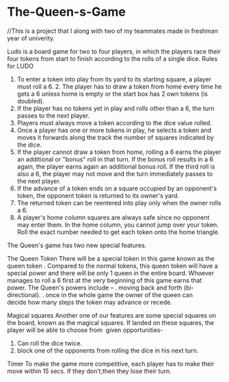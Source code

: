 # The-Queen-s-Game

//This is a project that I along with two of my teammates made in freshman year of univerity.


Ludo is a board game for two to four players, in which the players race their four tokens from start to finish according to the rolls of a single dice.
Rules for LUDO
1. To enter a token into play from its yard to its starting square, a player must roll a 6.                                                                                    2. The player has to draw a token from home every time he gets a 6 unless home is empty or the start box has 2 own tokens (is doubled).
3. If the player has no tokens yet in play and rolls other than a 6, the turn passes to the next player.
4. Players must always move a token according to the dice value rolled. 
5. Once a player has one or more tokens in play, he selects a token and moves it forwards along the track the  number of squares indicated by the dice.
6. If the player cannot draw a token from home, rolling a 6 earns the player an additional or "bonus" roll in  that turn. If the bonus roll results in a 6 again, the player  earns again an additional bonus roll. If   the third roll is also a 6, the player may not  move and the turn  immediately passes to the  next player.     
7. If the advance of a token ends on a square occupied by an opponent's token, the opponent token is  returned to its owner's yard. 
8. The returned token can be reentered  into play only when the owner rolls a 6.
9. A player's home column squares are always safe since no opponent may enter     them.  In the home column, you   cannot jump over your token. Roll the exact      number needed to get each token onto the home triangle.

                                                                                
The Queen's game has two new special features.

The Queen Token
There will be a special token in this game known as the queen token . Compared to the normal tokens, this queen token will have a special power and there will be only 1 queen in the entire board. Whoever  manages to roll a 6 first at the very beginning of this game earns that power.
The Queen's powers include –
. moving back and forth (bi-directional).
. once in the whole game the owner of the queen can decide how many steps the token may advance or recede.

Magical squares
Another one of our features are some special squares on the board, known as the magical squares.
If landed on these squares, the player will be able to choose from  given opportunities-
1. Can roll the dice twice.
2. block one of the opponents from rolling the dice in his next turn.

Timer
To make the game more competitive, each player has to make their move within 15 secs. If they don’t,then they lose their turn.   







